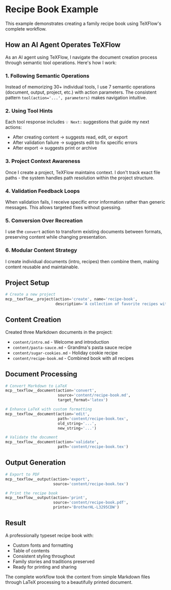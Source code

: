 # Recipe Book Example

This example demonstrates creating a family recipe book using TeXFlow's complete workflow.

## How an AI Agent Operates TeXFlow

As an AI agent using TeXFlow, I navigate the document creation process through semantic tool operations. Here's how I work:

### 1. Following Semantic Operations
Instead of memorizing 30+ individual tools, I use 7 semantic operations (document, output, project, etc.) with action parameters. The consistent pattern `tool(action='...', parameters)` makes navigation intuitive.

### 2. Using Tool Hints
Each tool response includes `💡 Next:` suggestions that guide my next actions:
- After creating content → suggests read, edit, or export
- After validation failure → suggests edit to fix specific errors
- After export → suggests print or archive

### 3. Project Context Awareness
Once I create a project, TeXFlow maintains context. I don't track exact file paths - the system handles path resolution within the project structure.

### 4. Validation Feedback Loops
When validation fails, I receive specific error information rather than generic messages. This allows targeted fixes without guessing.

### 5. Conversion Over Recreation
I use the `convert` action to transform existing documents between formats, preserving content while changing presentation.

### 6. Modular Content Strategy
I create individual documents (intro, recipes) then combine them, making content reusable and maintainable.

## Project Setup

```python
# Create a new project
mcp__texflow__project(action='create', name='recipe-book', 
                      description='A collection of favorite recipes with beautiful formatting')
```

## Content Creation

Created three Markdown documents in the project:
- `content/intro.md` - Welcome and introduction
- `content/pasta-sauce.md` - Grandma's pasta sauce recipe  
- `content/sugar-cookies.md` - Holiday cookie recipe
- `content/recipe-book.md` - Combined book with all recipes

## Document Processing

```python
# Convert Markdown to LaTeX
mcp__texflow__document(action='convert', 
                       source='content/recipe-book.md',
                       target_format='latex')

# Enhance LaTeX with custom formatting
mcp__texflow__document(action='edit',
                       path='content/recipe-book.tex',
                       old_string='...', 
                       new_string='...')

# Validate the document
mcp__texflow__document(action='validate',
                       path='content/recipe-book.tex')
```

## Output Generation

```python
# Export to PDF
mcp__texflow__output(action='export',
                     source='content/recipe-book.tex')

# Print the recipe book
mcp__texflow__output(action='print',
                     source='content/recipe-book.pdf',
                     printer='BrotherHL-L3295CDW')
```

## Result

A professionally typeset recipe book with:
- Custom fonts and formatting
- Table of contents
- Consistent styling throughout
- Family stories and traditions preserved
- Ready for printing and sharing

The complete workflow took the content from simple Markdown files through LaTeX processing to a beautifully printed document.